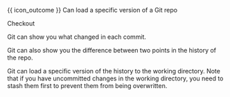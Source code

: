 <span id="prereqs"><panel src="../../revisionControl/usingHistory/unit-inElsewhere-asFlat.md" boilerplate header="{{ icon_prereq }} %%Project Management → Revision Control → Using History%%" popup-url="{{ baseUrl }}/revisionControl/usingHistory" /></span>

<span id="outcomes">{{ icon_outcome }} Can load a specific version of a Git repo</span>

<span id="title">Checkout</span>

<div id="body">

Git can show you what changed in each commit.

<tabs>
  <tab header="SourceTree">
    <include src="./sourcetree_1.md" />
  </tab>
  <tab header="CLI">
    <include src="./cli_1.md" />
  </tab>
</tabs>

Git can also show you the difference between two points in the history of the repo.

<tabs>
  <tab header="SourceTree">
    <include src="./sourcetree_2.md" />
  </tab>
  <tab header="CLI">
    <include src="./cli_2.md" />
  </tab>
</tabs>

Git can load a specific version of the history to the working directory. Note that if you have uncommitted changes in the working directory, you need to <trigger trigger="click" for="modal:checkout-stash">stash</trigger> them first to prevent them from being overwritten.

<modal large header="%%Extract%%" id="modal:checkout-stash">
  <include src="../stash/unit-inElsewhere-asPanelBody.md" boilerplate />
</modal>

<tabs>
  <tab header="SourceTree">
    <include src="./sourcetree_3.md" />
  </tab>
  <tab header="CLI">
    <include src="./cli_3.md" />
  </tab>
</tabs>


</div>

<div id="extras">
</div>